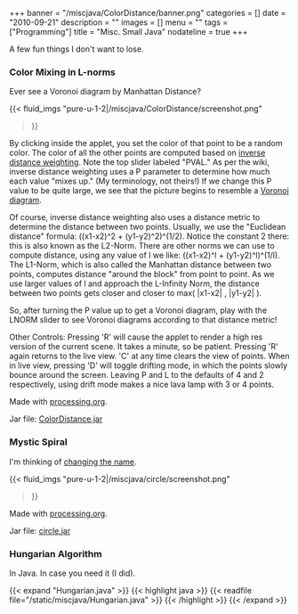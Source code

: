 +++
banner = "/miscjava/ColorDistance/banner.png"
categories = []
date = "2010-09-21"
description = ""
images = []
menu = ""
tags = ["Programming"]
title = "Misc. Small Java"
nodateline = true
+++

A few fun things I don't want to lose.

<!--more-->

### Color Mixing in L-norms

Ever see a Voronoi diagram by Manhattan Distance? 


 {{< fluid_imgs 
  "pure-u-1-2|/miscjava/ColorDistance/screenshot.png" 
>}}

By clicking inside the applet, you set the color of that point to be a random color. The color of all the other points are computed based on [inverse distance weighting](https://en.wikipedia.org/wiki/Inverse_distance_weighting). Note the top slider labeled "PVAL." As per the wiki, inverse distance weighting uses a P parameter to determine how much each value "mixes up." (My terminology, not theirs!) If we change this P value to be quite large, we see that the picture begins to resemble a [Voronoi diagram](https://en.wikipedia.org/wiki/Voronoi_diagram).

Of course, inverse distance weighting also uses a distance metric to determine the distance between two points. Usually, we use the "Euclidean distance" formula: ((x1-x2)^2 + (y1-y2)^2)^(1/2). Notice the constant 2 there: this is also known as the L2-Norm. There are other norms we can use to compute distance, using any value of l we like: ((x1-x2)^l + (y1-y2)^l)^(1/l). The L1-Norm, which is also called the Manhattan distance between two points, computes distance "around the block" from point to point. As we use larger values of l and approach the L-Infinity Norm, the distance between two points gets closer and closer to max( |x1-x2| , |y1-y2| ).

So, after turning the P value up to get a Voronoi diagram, play with the LNORM slider to see Voronoi diagrams according to that distance metric!

Other Controls: Pressing 'R' will cause the applet to render a high res version of the current scene. It takes a minute, so be patient. Pressing 'R' again returns to the live view. 'C' at any time clears the view of points. When in live view, pressing 'D' will toggle drifting mode, in which the points slowly bounce around the screen. Leaving P and L to the defaults of 4 and 2 respectively, using drift mode makes a nice lava lamp with 3 or 4 points.

Made with [processing.org](https://processing.org/).


Jar file: [ColorDistance.jar](/miscjava/ColorDistance/ColorDistance.jar)




### Mystic Spiral

I'm thinking of [changing the name](http://daria.wikia.com/wiki/Mystik_Spiral).

 {{< fluid_imgs 
  "pure-u-1-2|/miscjava/circle/screenshot.png" 
>}}


Made with [processing.org](https://processing.org/).


Jar file: [circle.jar](/miscjava/circle/circle.jar)


### Hungarian Algorithm

In Java. In case you need it (I did).

{{< expand "Hungarian.java" >}}
{{< highlight java >}}
{{< readfile file="/static/miscjava/Hungarian.java" >}}
{{< /highlight >}}
{{< /expand >}}

